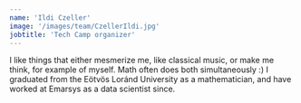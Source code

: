 ```yaml
---
name: 'Ildi Czeller'
image: '/images/team/CzellerIldi.jpg'
jobtitle: 'Tech Camp organizer'
---
```


I like things that either mesmerize me, like classical music, or make me think, for example of myself. Math often does both simultaneously :) I graduated from the Eötvös Loránd University as a mathematician, and have worked at Emarsys as a data scientist since.
